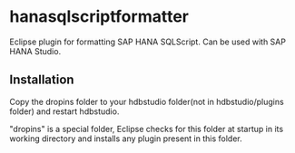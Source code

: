 hanasqlscriptformatter
======================

Eclipse plugin for formatting SAP HANA SQLScript. Can be used with SAP HANA Studio.

Installation
------------
Copy the dropins folder to your hdbstudio folder(not in hdbstudio/plugins folder) and restart hdbstudio. 

"dropins" is a special folder, Eclipse checks for this folder at startup in its working directory and installs any plugin present in this folder.
